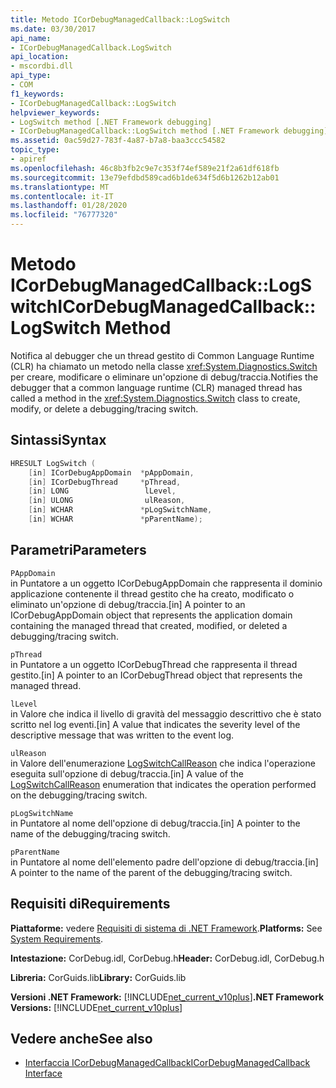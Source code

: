```yaml
---
title: Metodo ICorDebugManagedCallback::LogSwitch
ms.date: 03/30/2017
api_name:
- ICorDebugManagedCallback.LogSwitch
api_location:
- mscordbi.dll
api_type:
- COM
f1_keywords:
- ICorDebugManagedCallback::LogSwitch
helpviewer_keywords:
- LogSwitch method [.NET Framework debugging]
- ICorDebugManagedCallback::LogSwitch method [.NET Framework debugging]
ms.assetid: 0ac59d27-783f-4a87-b7a8-baa3ccc54582
topic_type:
- apiref
ms.openlocfilehash: 46c8b3fb2c9e7c353f74ef589e21f2a61df618fb
ms.sourcegitcommit: 13e79efdbd589cad6b1de634f5d6b1262b12ab01
ms.translationtype: MT
ms.contentlocale: it-IT
ms.lasthandoff: 01/28/2020
ms.locfileid: "76777320"
---
```

# <a name="icordebugmanagedcallbacklogswitch-method"></a><span data-ttu-id="cf78e-102">Metodo ICorDebugManagedCallback::LogSwitch</span><span class="sxs-lookup"><span data-stu-id="cf78e-102">ICorDebugManagedCallback::LogSwitch Method</span></span>
<span data-ttu-id="cf78e-103">Notifica al debugger che un thread gestito di Common Language Runtime (CLR) ha chiamato un metodo nella classe <xref:System.Diagnostics.Switch> per creare, modificare o eliminare un'opzione di debug/traccia.</span><span class="sxs-lookup"><span data-stu-id="cf78e-103">Notifies the debugger that a common language runtime (CLR) managed thread has called a method in the <xref:System.Diagnostics.Switch> class to create, modify, or delete a debugging/tracing switch.</span></span>  
  
## <a name="syntax"></a><span data-ttu-id="cf78e-104">Sintassi</span><span class="sxs-lookup"><span data-stu-id="cf78e-104">Syntax</span></span>  
  
```cpp  
HRESULT LogSwitch (  
    [in] ICorDebugAppDomain  *pAppDomain,  
    [in] ICorDebugThread     *pThread,  
    [in] LONG                 lLevel,  
    [in] ULONG                ulReason,  
    [in] WCHAR               *pLogSwitchName,  
    [in] WCHAR               *pParentName);  
```  
  
## <a name="parameters"></a><span data-ttu-id="cf78e-105">Parametri</span><span class="sxs-lookup"><span data-stu-id="cf78e-105">Parameters</span></span>  
 `PAppDomain`  
 <span data-ttu-id="cf78e-106">in Puntatore a un oggetto ICorDebugAppDomain che rappresenta il dominio applicazione contenente il thread gestito che ha creato, modificato o eliminato un'opzione di debug/traccia.</span><span class="sxs-lookup"><span data-stu-id="cf78e-106">[in] A pointer to an ICorDebugAppDomain object that represents the application domain containing the managed thread that created, modified, or deleted a debugging/tracing switch.</span></span>  
  
 `pThread`  
 <span data-ttu-id="cf78e-107">in Puntatore a un oggetto ICorDebugThread che rappresenta il thread gestito.</span><span class="sxs-lookup"><span data-stu-id="cf78e-107">[in] A pointer to an ICorDebugThread object that represents the managed thread.</span></span>  
  
 `lLevel`  
 <span data-ttu-id="cf78e-108">in Valore che indica il livello di gravità del messaggio descrittivo che è stato scritto nel log eventi.</span><span class="sxs-lookup"><span data-stu-id="cf78e-108">[in] A value that indicates the severity level of the descriptive message that was written to the event log.</span></span>  
  
 `ulReason`  
 <span data-ttu-id="cf78e-109">in Valore dell'enumerazione [LogSwitchCallReason](logswitchcallreason-enumeration.md) che indica l'operazione eseguita sull'opzione di debug/traccia.</span><span class="sxs-lookup"><span data-stu-id="cf78e-109">[in] A value of the [LogSwitchCallReason](logswitchcallreason-enumeration.md) enumeration that indicates the operation performed on the debugging/tracing switch.</span></span>  
  
 `pLogSwitchName`  
 <span data-ttu-id="cf78e-110">in Puntatore al nome dell'opzione di debug/traccia.</span><span class="sxs-lookup"><span data-stu-id="cf78e-110">[in] A pointer to the name of the debugging/tracing switch.</span></span>  
  
 `pParentName`  
 <span data-ttu-id="cf78e-111">in Puntatore al nome dell'elemento padre dell'opzione di debug/traccia.</span><span class="sxs-lookup"><span data-stu-id="cf78e-111">[in] A pointer to the name of the parent of the debugging/tracing switch.</span></span>  
  
## <a name="requirements"></a><span data-ttu-id="cf78e-112">Requisiti di</span><span class="sxs-lookup"><span data-stu-id="cf78e-112">Requirements</span></span>  
 <span data-ttu-id="cf78e-113">**Piattaforme:** vedere [Requisiti di sistema di .NET Framework](../../../../docs/framework/get-started/system-requirements.md).</span><span class="sxs-lookup"><span data-stu-id="cf78e-113">**Platforms:** See [System Requirements](../../../../docs/framework/get-started/system-requirements.md).</span></span>  
  
 <span data-ttu-id="cf78e-114">**Intestazione:** CorDebug.idl, CorDebug.h</span><span class="sxs-lookup"><span data-stu-id="cf78e-114">**Header:** CorDebug.idl, CorDebug.h</span></span>  
  
 <span data-ttu-id="cf78e-115">**Libreria:** CorGuids.lib</span><span class="sxs-lookup"><span data-stu-id="cf78e-115">**Library:** CorGuids.lib</span></span>  
  
 <span data-ttu-id="cf78e-116">**Versioni .NET Framework:** [!INCLUDE[net_current_v10plus](../../../../includes/net-current-v10plus-md.md)]</span><span class="sxs-lookup"><span data-stu-id="cf78e-116">**.NET Framework Versions:** [!INCLUDE[net_current_v10plus](../../../../includes/net-current-v10plus-md.md)]</span></span>  
  
## <a name="see-also"></a><span data-ttu-id="cf78e-117">Vedere anche</span><span class="sxs-lookup"><span data-stu-id="cf78e-117">See also</span></span>

- [<span data-ttu-id="cf78e-118">Interfaccia ICorDebugManagedCallback</span><span class="sxs-lookup"><span data-stu-id="cf78e-118">ICorDebugManagedCallback Interface</span></span>](icordebugmanagedcallback-interface.md)
